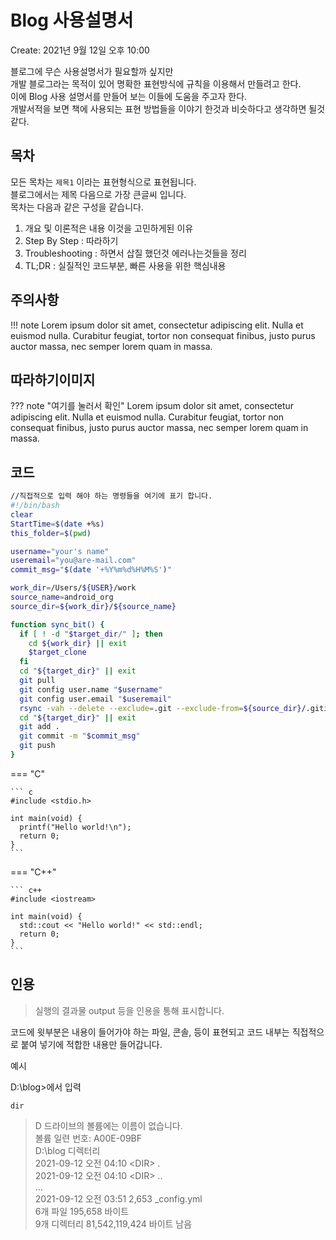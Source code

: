 # Blog 사용설명서

Create: 2021년 9월 12일 오후 10:00

블로그에 무슨 사용설명서가 필요할까 싶지만  
개발 블로그라는 목적이 있어 명확한 표현방식에 규칙을 이용해서 만들려고 한다.  
이에 Blog 사용 설명서를 만들어 보는 이들에 도움을 주고자 한다.  
개발서적을 보면 책에 사용되는 표현 방법들을 이야기 한것과 비슷하다고 생각하면 될것 같다.

## 목차

모든 목차는 `제목1` 이라는 표현형식으로 표현됩니다.  
블로그에서는 제목 다음으로 가장 큰글씨 입니다.  
목차는 다음과 같은 구성을 같습니다.

1. 개요 및 이론적은 내용 이것을 고민하게된 이유
2. Step By Step : 따라하기
4. Troubleshooting : 하면서 삽질 했던것 에러나는것들을 정리
3. TL;DR : 실질적인 코드부분, 빠른 사용을 위한 핵심내용

## 주의사항

!!! note
    Lorem ipsum dolor sit amet, consectetur adipiscing elit. Nulla et euismod
    nulla. Curabitur feugiat, tortor non consequat finibus, justo purus auctor
    massa, nec semper lorem quam in massa.

## 따라하기이미지
??? note "여기를 눌러서 확인"
    Lorem ipsum dolor sit amet, consectetur adipiscing elit. Nulla et euismod
    nulla. Curabitur feugiat, tortor non consequat finibus, justo purus auctor
    massa, nec semper lorem quam in massa.



## 코드

```bash hl_lines="1"
//직접적으로 입력 해야 하는 명령들을 여기에 표기 합니다.
#!/bin/bash
clear
StartTime=$(date +%s)
this_folder=$(pwd)

username="your's name"
useremail="you@are-mail.com"
commit_msg="$(date '+%Y%m%d%H%M%S')"

work_dir=/Users/${USER}/work
source_name=android_org
source_dir=${work_dir}/${source_name}

function sync_bit() {
  if [ ! -d "$target_dir/" ]; then
    cd ${work_dir} || exit
    $target_clone
  fi
  cd "${target_dir}" || exit
  git pull
  git config user.name "$username"
  git config user.email "$useremail"
  rsync -vah --delete --exclude=.git --exclude-from=${source_dir}/.gitignore  ${source_dir}/ ${target_dir}
  cd "${target_dir}" || exit
  git add .
  git commit -m "$commit_msg"
  git push
}
```


=== "C"

    ``` c
    #include <stdio.h>

    int main(void) {
      printf("Hello world!\n");
      return 0;
    }
    ```

=== "C++"

    ``` c++
    #include <iostream>

    int main(void) {
      std::cout << "Hello world!" << std::endl;
      return 0;
    }
    ```
<!-- - [x] Lorem ipsum dolor sit amet, consectetur adipiscing elit
- [ ] Vestibulum convallis sit amet nisi a tincidunt
    * [x] In hac habitasse platea dictumst
    * [x] In scelerisque nibh non dolor mollis congue sed et metus
    * [ ] Praesent sed risus massa
- [ ] Aenean pretium efficitur erat, donec pharetra, ligula non scelerisque -->


## 인용

> 실행의 결과물 output 등을 인용을 통해 표시합니다.

코드에 윗부분은 내용이 들어가야 하는 파일, 콘솔, 등이 표현되고 코드 내부는 직접적으로 붙여 넣기에 적합한 내용만 들어갑니다.

예시

D:\blog>에서 입력

```shell
dir
```

> D 드라이브의 볼륨에는 이름이 없습니다.  
볼륨 일련 번호: A00E-09BF  
D:\blog 디렉터리  
2021-09-12  오전 04:10    <DIR\>          .  
2021-09-12  오전 04:10    <DIR\>          ..  
...  
2021-09-12  오전 03:51             2,653 _config.yml  
6개 파일             195,658 바이트  
9개 디렉터리  81,542,119,424 바이트 남음  


<!-- ## 참고링크

목차 다음에는 참고 링크를 첨부해서 직접적인 정보를 얻은 부분을 표시해서 원문이나 더 많은 정보를 확인 할수 있도록 합니다.

## TL;DR

빠른 사용을 위한 코드 -->

<!-- ## 이미지 삽입

내부이미지 삽입

![Untitled](Untitled.png)


외부이미지 삽입

![https://media.giphy.com/media/f9eSYJ9UbDd7xTZKKL/giphy.gif](https://media.giphy.com/media/f9eSYJ9UbDd7xTZKKL/giphy.gif) -->

